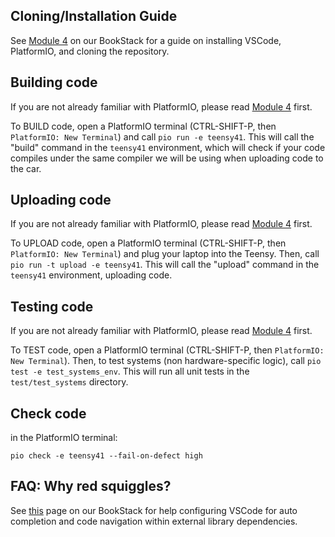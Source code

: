 ## Cloning/Installation Guide
See [Module 4](https://wiki.hytechracing.org/books/hytech-racing-general-info/page/training-module-4-intro-to-firmware-3-5-hours) on our BookStack for a guide on installing VSCode, PlatformIO, and cloning the repository.

## Building code
If you are not already familiar with PlatformIO, please read [Module 4](https://wiki.hytechracing.org/books/hytech-racing-general-info/page/training-module-4-intro-to-firmware-3-5-hours) first.

To BUILD code, open a PlatformIO terminal (CTRL-SHIFT-P, then `PlatformIO: New Terminal`) and call `pio run -e teensy41`. This will call the "build" command in the `teensy41` environment, which will check if your code compiles under the same compiler we will be using when uploading code to the car.

## Uploading code
If you are not already familiar with PlatformIO, please read [Module 4](https://wiki.hytechracing.org/books/hytech-racing-general-info/page/training-module-4-intro-to-firmware-3-5-hours) first.

To UPLOAD code, open a PlatformIO terminal (CTRL-SHIFT-P, then `PlatformIO: New Terminal`) and plug your laptop into the Teensy. Then, call `pio run -t upload -e teensy41`. This will call the "upload" command in the `teensy41` environment, uploading code.

## Testing code
If you are not already familiar with PlatformIO, please read [Module 4](https://wiki.hytechracing.org/books/hytech-racing-general-info/page/training-module-4-intro-to-firmware-3-5-hours) first.

To TEST code, open a PlatformIO terminal (CTRL-SHIFT-P, then `PlatformIO: New Terminal`). Then, to test systems (non hardware-specific logic), call `pio test -e test_systems_env`. This will run all unit tests in the `test/test_systems` directory.

## Check code

in the PlatformIO terminal:

`pio check -e teensy41 --fail-on-defect high`

## FAQ: Why red squiggles?
See [this](https://wiki.hytechracing.org/books/hytech-racing-general-info/page/vscode-setup-for-auto-completion-and-code-navigation) page on our BookStack for help configuring VSCode for auto completion and code navigation within external library dependencies.
